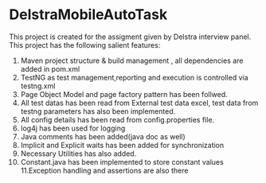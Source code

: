 # DelstraMobileAutoTask
This project is created for the assigment given by Delstra interview panel. This project has the following salient features:
1. Maven project structure & build management , all dependencies are added in pom.xml
2. TestNG as test management,reporting and execution is controlled via testng.xml
3. Page Object Model and page factory pattern has been follwed.
4. All test datas has been read from External test data excel, test data from testng parameters has also been implemented.
5. All config details has been read from config.properties file.
6. log4j has been used for logging 
7. Java comments has been added(java doc as well)
8. Implicit and Explicit waits has been added for synchronization
9. Necessary Utilities has also added.
10. Constant.java has been implemented to store constant values
11.Exception handling and assertions are also there
